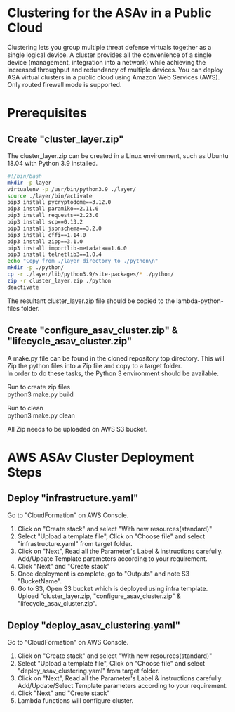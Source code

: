 # Clustering for the ASAv in a Public Cloud
Clustering lets you group multiple threat defense virtuals together as a single logical device. A cluster provides
all the convenience of a single device (management, integration into a network) while achieving the increased
throughput and redundancy of multiple devices. You can deploy ASA  virtual clusters in a public
cloud using Amazon Web Services (AWS). Only routed firewall mode is supported. <br>

# Prerequisites <br>

## Create "cluster_layer.zip"
The cluster_layer.zip can be created in a Linux environment, such as Ubuntu 18.04 with Python 3.9 installed. <br>

```bash
#!/bin/bash
mkdir -p layer
virtualenv -p /usr/bin/python3.9 ./layer/
source ./layer/bin/activate
pip3 install pycryptodome==3.12.0
pip3 install paramiko==2.11.0
pip3 install requests==2.23.0
pip3 install scp==0.13.2
pip3 install jsonschema==3.2.0
pip3 install cffi==1.14.0
pip3 install zipp==3.1.0
pip3 install importlib-metadata==1.6.0
pip3 install telnetlib3==1.0.4
echo "Copy from ./layer directory to ./python\n"
mkdir -p ./python/
cp -r ./layer/lib/python3.9/site-packages/* ./python/
zip -r cluster_layer.zip ./python
deactivate
```
The resultant cluster_layer.zip file should be copied to the lambda-python-files folder. <br>

## Create "configure_asav_cluster.zip" & "lifecycle_asav_cluster.zip"
A make.py file can be found in the cloned repository top directory. This will Zip the python files into a Zip
file and copy to a target folder. <br>
In order to do these tasks, the Python 3 environment should be available. <br>

Run to create zip files <br>
python3 make.py build <br>

Run to clean <br>
python3 make.py clean <br>

All Zip needs to be uploaded on AWS S3 bucket. <br>

# AWS ASAv Cluster Deployment Steps <br>
## Deploy "infrastructure.yaml"
Go to "CloudFormation" on AWS Console. <br>
1. Click on "Create stack" and select "With new resources(standard)" <br>
2. Select "Upload a template file", Click on "Choose file" and select "infrastructure.yaml" from target folder. <br>
3. Click on "Next", Read all the Parameter's Label & instructions carefully. Add/Update Template parameters according to your requirement. <br>
4. Click "Next" and "Create stack" <br>
5. Once deployment is complete, go to "Outputs" and note S3 "BucketName". <br>
6. Go to S3, Open S3 bucket which is deployed using infra template. Upload "cluster_layer.zip, "configure_asav_cluster.zip" & "lifecycle_asav_cluster.zip".

## Deploy "deploy_asav_clustering.yaml"
Go to "CloudFormation" on AWS Console. <br>
1. Click on "Create stack" and select "With new resources(standard)" <br>
2. Select "Upload a template file", Click on "Choose file" and select "deploy_asav_clustering.yaml" from target folder. <br>
3. Click on "Next", Read all the Parameter's Label & instructions carefully. Add/Update/Select Template parameters according to your requirement. <br>
4. Click "Next" and "Create stack" <br>
5. Lambda functions will configure cluster.
